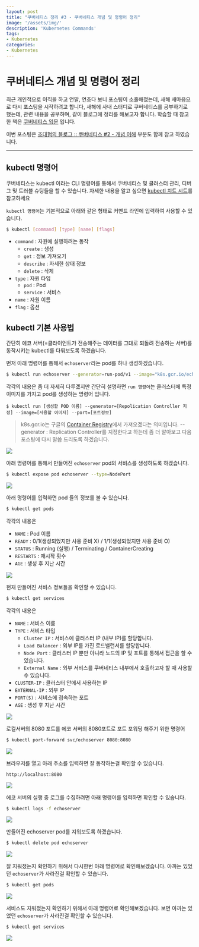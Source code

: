 ```yaml
---
layout: post
title: "쿠버네티스 정리 #3 - 쿠버네티스 개념 및 명령어 정리"
image: '/assets/img/'
description: 'Kubernetes Commands'
tags:
- Kubernetes
categories:
- Kubernetes
---
```



# 쿠버네티스 개념 및 명령어 정리


최근 개인적으로 이직을 하고 연말, 연초다 보니 포스팅이 소홀해졌는데, 새해 새마음으로 다시 포스팅을 시작하려고 합니다, 새해에 사내 스터디로
쿠버네티스를 공부하기로 했는데, 관련 내용을 공부하며, 같이 블로그에 정리를 해보고자 합니다. 
학습할 때 참고한 책은 [쿠버네티스 입문](https://book.naver.com/bookdb/book_detail.nhn?bid=16030803) 입니다.


이번 포스팅은 [조대협의 블로그 :: 쿠버네티스 #2 - 개념 이해](https://bcho.tistory.com/1256) 부분도 함께 참고 하였습니다.


---


## kubectl 명령어


쿠버네티스는 kubectl 이라는 CLI 명령어를 통해서 쿠버네티스 및 클러스터 관리, 디버그 및 트러블 슈팅들을 할 수 있습니다.
자세한 내용을 알고 싶으면 [kubectl 치트 시트](https://kubernetes.io/ko/docs/reference/kubectl/cheatsheet/)를 참고하세요


`kubectl 명령어`는 기본적으로 아래와 같은 형태로 커맨드 라인에 입력하여 사용할 수 있습니다. 


```bash
$ kubectl [command] [type] [name] [flags]
``` 

- `command` : 자원에 실행하려는 동작
    - `create` : 생성
    - `get` : 정보 가져오기
    - `describe` : 자세한 상태 정보
    - `delete` : 삭제
- `type` : 자원 타입
    - `pod` : Pod
    - `service` : 서비스
- `name` : 자원 이름
- `flag` : 옵션


## kubectl 기본 사용법

간단히 에코 서버(=클라이언트가 전송해주는 데이터를 그대로 되돌려 전송하는 서버)를 동작시키는 kubectl를 다뤄보도록 하겠습니다.


먼저 아래 명령어를 통해서 `echoserver`라는 pod를 하나 생성하겠습니다.

```bash
$ kubectl run echoserver --generator=run-pod/v1 --image="k8s.gcr.io/echoserver:1.10" --port=8080
```

각각의 내용은 좀 더 자세히 다루겠지만 간단히 설명하면 `run 명령어`는 클러스터에 특정 이미지를 가지고 pod를 생성하는 명령어 입니다.

```
$ kubectl run [생성할 POD 이름] --generator=[Repolication Controller 지정] --image=[사용할 이미지] --port=[포트정보]
```

> k8s.gcr.io는 구글의 [Container Registry](https://cloud.google.com/container-registry/)에서 가져오겠다는 의미입니다.
> --generator : Replication Controller를 지정한다고 하는데 좀 더 알아보고 다음 포스팅에 다시 말씀 드리도록 하겠습니다.

![](https://miro.medium.com/max/2360/1*uyjbTEE5GsMU3o6MdoLNnw.png)

아래 명령어를 통해서 만들어진 `echoserver` pod의 서비스를 생성하도록 하겠습니다.

```bash
$ kubectl expose pod echoserver --type=NodePort
```

![](https://miro.medium.com/max/1912/1*5o14a0IgYM2nDXyX9XePvA.png)


아래 명령어를 입력하면 pod 들의 정보를 볼 수 있습니다.

```bash
$ kubectl get pods
```

각각의 내용은

- `NAME` : Pod 이름
- `READY` : 0/1(생성되었지만 사용 준비 X) / 1/1(생성되었지만 사용 준비 O) 
- `STATUS` : Running (실행) / Terminating / ContainerCreating
- `RESTARTS` : 재시작 횟수
- `AGE` : 생성 후 지난 시간


![](https://miro.medium.com/max/1552/1*jubgZFmej--myRFTEb0Qiw.png)


현재 만들어진 서비스 정보들을 확인할 수 있습니다.

```bash
$ kubectl get services
```

각각의 내용은

- `NAME` : 서비스 이름
- `TYPE` : 서비스 타입
    - `Cluster IP` : 서비스에 클러스터 IP (내부 IP)를 할당합니다.
    - `Load Balancer` : 외부 IP를 가진 로드밸런서를 할당합니다.
    - `Node Port` : 클러스터 IP 뿐만 아니라 노드의 IP 및 포트를 통해서 접근을 할 수 있습니다.
    - `External Name` : 외부 서비스를 쿠버네티스 내부에서 호출하고자 할 때 사용할 수 있습니다.
- `CLUSTER-IP` : 클러스터 안에서 사용하는 IP
- `EXTERNAL-IP` : 외부 IP
- `PORT(S)` : 서비스에 접속하는 포트
- `AGE` : 생성 후 지난 시간 

![](https://miro.medium.com/max/2208/1*ONZ8u8ogxBriCWcO5T4HGg.png)

로컬서버의 8080 포트를 에코 서버의 8080포트로 포트 포워딩 해주기 위한 명령어

```bash
$ kubectl port-forward svc/echoserver 8080:8080
```

![](https://miro.medium.com/max/1608/1*3KtX-kUKmfieCAIr0_nloQ.png)


브라우저를 열고 아래 주소를 입력하면 잘 동작하는걸 확인할 수 있습니다.

```
http://localhost:8080
```

![](https://miro.medium.com/max/4064/1*wIxlA7D2ewpeFhjxhLOl_Q.png)

에코 서버의 실행 중 로그를 수집하려면 아래 명령어를 입력하면 확인할 수 있습니다.

```bash
$ kubectl logs -f echoserver
```

![](https://miro.medium.com/max/3280/1*N7dkm9QV8Kjn1f_z70459Q.png)

만들어진 echoserver pod를 지워보도록 하겠습니다.

```bash
$ kubectl delete pod echoserver
```

![](https://miro.medium.com/max/1812/1*AbfGTf_JJ2i6yFHK2bA6hw.png)

잘 지워졌는지 확인하기 위해서 다시한번 아래 명령어로 확인해보겠습니다. 아까는 있었던 `echoserver`가 사라진걸 확인할 수 있습니다.

```bash
$ kubectl get pods
```

![](https://miro.medium.com/max/1832/1*Mg3OmrYyhHGDTeKWR8GXVg.png)

서비스도 지워졌는지 확인하기 위해서 아래 명령어로 확인해보겠습니다. 보면 아까는 있었던 `echoserver`가 사라진걸 확인할 수 있습니다.

```bash
$ kubectl get services
```

![](https://miro.medium.com/max/2020/1*8UIZl_2FEdEgTJvRhClAsA.png)

